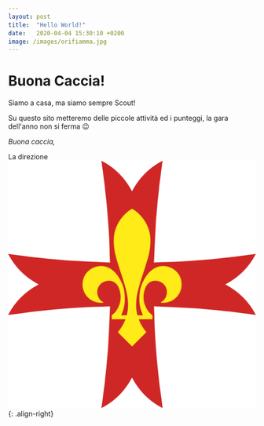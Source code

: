 ```yaml
---
layout: post
title:  "Hello World!"
date:   2020-04-04 15:30:10 +0200
image: /images/orifiamma.jpg
---
```

# Buona Caccia!

Siamo a casa, ma siamo sempre Scout!  

Su questo sito metteremo delle piccole attività ed i punteggi, la gara dell'anno non si ferma 😉

*Buona caccia,*

La direzione ![giglio](/images/GiglioBig.png){: .align-right}

